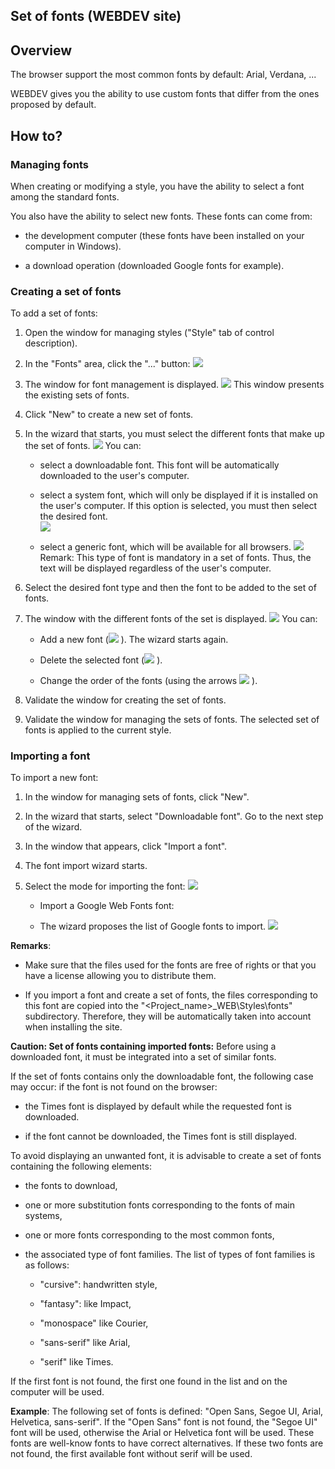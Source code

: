 


## Set of fonts (WEBDEV site)
			



<a name="NOTE1"></a>
<a name="NOTE1_1"></a>


## Overview
<a name="overview_ELTTEXTE000175"></a>
The browser support the most common fonts by default: Arial, Verdana, ...

WEBDEV gives you the ability to use custom fonts that differ from the ones proposed by default. 

<a name="NOTE2"></a>
<a name="NOTE2_1"></a>


## How to?
<a name="how_ELTTEXTE000199"></a>


### Managing fonts
<a name="managing_fonts_ELTPARAGRAPHE000020"></a>

When creating or modifying a style, you have the ability to select a font among the standard fonts.

You also have the ability to select new fonts. These fonts can come from: 

- the development computer (these fonts have been installed on your computer in Windows). 

- a download operation (downloaded Google fonts for example).



<a name="NOTE2_2"></a>


### Creating a set of fonts
<a name="creating_set_fonts_ELTPARAGRAPHE000032"></a>

To add a set of fonts: 

1. Open the window for managing styles ("Style" tab of control description). 

2. In the "Fonts" area, click the "..." button: 
![](https://doc.pcsoft.fr/en-US/images/image.awp?langid=3&name=Police_perso_WB_1.gif)


3. The window for font management is displayed. 
![](https://doc.pcsoft.fr/en-US/images/image.awp?langid=3&name=Police_perso_WB_2.gif&type=thumb)
This window presents the existing sets of fonts. 

4. Click "New" to create a new set of fonts. 

5. In the wizard that starts, you must select the different fonts that make up the set of fonts. 
![](https://doc.pcsoft.fr/en-US/images/image.awp?langid=3&name=Police_perso_WB_3.gif)
You can: 

	- select a downloadable font. This font will be automatically downloaded to the user's computer.  

	- select a system font, which will only be displayed if it is installed on the user's computer. If this option is selected, you must then select the desired font.  
![](https://doc.pcsoft.fr/en-US/images/image.awp?langid=3&name=Police_perso_WB_4.gif)


	- select a generic font, which will be available for all browsers. 
![](https://doc.pcsoft.fr/en-US/images/image.awp?langid=3&name=Police_perso_WB_5.gif)
Remark: This type of font is mandatory in a set of fonts. Thus, the text will be displayed regardless of the user's computer. 

6. Select the desired font type and then the font to be added to the set of fonts. 

7. The window with the different fonts of the set is displayed. 
![](https://doc.pcsoft.fr/en-US/images/image.awp?langid=3&name=Police_perso_WB_6.gif)
You can: 

	- Add a new font (![](https://doc.pcsoft.fr/en-US/images/image.awp?langid=3&name=Police_perso_WB_6%203.gif)
). The wizard starts again. 

	- Delete the selected font (![](https://doc.pcsoft.fr/en-US/images/image.awp?langid=3&name=Police_perso_WB_6%202.gif)
). 

	- Change the order of the fonts (using the arrows ![](https://doc.pcsoft.fr/en-US/images/image.awp?langid=3&name=Police_perso_WB_6%201.gif)
). 




8. Validate the window for creating the set of fonts. 

9. Validate the window for managing the sets of fonts. The selected set of fonts is applied to the current style. 



<a name="NOTE2_3"></a>


### Importing a font
<a name="importing_font_ELTPARAGRAPHE000075"></a>

To import a new font: 

1. In the window for managing sets of fonts, click "New". 

2. In the wizard that starts, select "Downloadable font". Go to the next step of the wizard. 

3. In the window that appears, click "Import a font". 

4. The font import wizard starts. 

5. Select the mode for importing the font: 
![](https://doc.pcsoft.fr/en-US/images/image.awp?langid=3&name=Police_perso_WB%20-%20HC%20N%B0007.gif)


	- Import a Google Web Fonts font: 

	- The wizard proposes the list of Google fonts to import. 
![](https://doc.pcsoft.fr/en-US/images/image.awp?langid=3&name=Police_perso_WB%20-%20HC%20N%B0008.gif)


**Remarks**: 

- Make sure that the files used for the fonts are free of rights or that you have a license allowing you to distribute them. 

- If you import a font and create a set of fonts, the files corresponding to this font are copied into the "&lt;Project_name&gt;_WEB\\Styles\\fonts" subdirectory. Therefore, they will be automatically taken into account when installing the site.




**Caution: Set of fonts containing imported fonts:** 
Before using a downloaded font, it must be integrated into a set of similar fonts. 

If the set of fonts contains only the downloadable font, the following case may occur: if the font is not found on the browser: 

- the Times font is displayed by default while the requested font is downloaded. 

- if the font cannot be downloaded, the Times font is still displayed. 




To avoid displaying an unwanted font, it is advisable to create a set of fonts containing the following elements: 

- the fonts to download,

- one or more substitution fonts corresponding to the fonts of main systems,

- one or more fonts corresponding to the most common fonts,

- the associated type of font families. The list of types of font families is as follows: 

	- "cursive": handwritten style,

	- "fantasy": like Impact,

	- "monospace" like Courier,

	- "sans-serif" like Arial,

	- "serif" like Times.





If the first font is not found, the first one found in the list and on the computer will be used. 

**Example**: The following set of fonts is defined: "Open Sans, Segoe UI, Arial, Helvetica, sans-serif". If the "Open Sans" font is not found, the "Segoe UI" font will be used, otherwise the Arial or Helvetica font will be used. These fonts are well-know fonts to have correct alternatives. If these two fonts are not found, the first available font without serif will be used.


